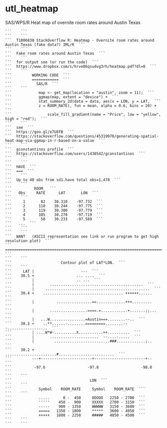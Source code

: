 # utl_heatmap
SAS/WPS/R Heat map of overnite room rates around Austin Texas

    ```    ```
    ```    ```
    ```  T1006830 StackOverflow R: Heatmap - Overnite room rates around Austin Texas (fake data?) IML/R  ```
    ```    ```
    ```  Fake room rates around Austin Texas  ```
    ```    ```
    ```  for output see (or run the code)  ```
    ```  https://www.dropbox.com/s/hrve86qsudvg3rh/heatmap.pdf?dl=0  ```
    ```    ```
    ```         WORKING CODE  ```
    ```         ============  ```
    ```           SAS/R  ```
    ```    ```
    ```            map <- get_map(location = "austin", zoom = 11);  ```
    ```            ggmap(map, extent = "device") +  ```
    ```            stat_summary_2d(data = data, aes(x = LON, y = LAT,  ```
    ```            z = ROOM_RATE), fun = mean, alpha = 0.6, bins = 20) +  ```
    ```                scale_fill_gradient(name = "Price", low = "yellow", high = "red");  ```
    ```    ```
    ```  see  ```
    ```  https://goo.gl/e7U8fB  ```
    ```  https://stackoverflow.com/questions/45319970/generating-spatial-heat-map-via-ggmap-in-r-based-on-a-value  ```
    ```    ```
    ```  gconstantinos profile  ```
    ```  https://stackoverflow.com/users/1430542/gconstantinos  ```
    ```    ```
    ```    ```
    ```  HAVE  ```
    ```  ===  ```
    ```    ```
    ```  Up to 40 obs from sd1.have total obs=1,478  ```
    ```    ```
    ```          ROOM_  ```
    ```   Obs     RATE      LAT       LON  ```
    ```    ```
    ```     1       82    30.310    -97.732  ```
    ```     2      110    30.244    -97.775  ```
    ```     3      119    30.300    -97.779  ```
    ```     4      105    30.278    -97.719  ```
    ```     5       50    30.233    -97.589  ```
    ```   ...  ```
    ```    ```
    ```    ```
    ```  WANT   (ASCII representation see link or run program to get high resolution plot)  ```
    ```  =================================================================================  ```
    ```    ```
    ```                      Contour plot of LAT*LON.  ```
    ```    ```
    ```     LAT |                     ---  ```
    ```    30.5 +                   ... ....  ```
    ```         |                   .. ...  ```
    ```         |       ..........................................  ```
    ```         |     ...............................................  ```
    ```    30.4 +    .................................... ++++++......  ```
    ```         |          ................==.............+++.........  ```
    ```         |       .................====.=............+.......;;...  ```
    ```         |   ...W................=Austin===........--..  ```
    ```    30.3 +    ..**......-........=========........---..................  ```
    ```         | ....W*W-..........X...........++..........  ```
    ```         |       ......................  --....-.....  ```
    ```         |         .........................###.............;..  ```
    ```    30.2 +            .......................#.........................  ```
    ```         ---+-----------------------+-----------------------+--  ```
    ```          -97.6                   -97.8                   -98.0  ```
    ```    ```
    ```                                   LON  ```
    ```    ```
    ```            Symbol    ROOM_RATE     Symbol    ROOM_RATE  ```
    ```    ```
    ```            .....      0 -  450     OOOOO   2250 - 2700  ```
    ```            '''''    450 -  900     XXXXX   2700 - 3150  ```
    ```            -----    900 - 1350     WWWWW   3150 - 3600  ```
    ```            =====   1350 - 1800     *****   3600 - 4050  ```
    ```            +++++   1800 - 2250     #####   4050 - 4500  ```
    ```    ```
    ```    ```
